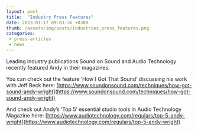 ```yaml
---
layout: post
title:  "Industry Press Features"
date: 2023-01-17 09:03:36 +0300
thumb: /assets/img/posts/industries_press_features.png
categories:
 - press-articles
 - news
---
```


Leading industry publications Sound on Sound and Audio Technology recently featured Andy in their magazines.

You can check out the feature ‘How I Got That Sound’ discussing his work with Jeff Beck here: [https://www.soundonsound.com/techniques/how-got-sound-andy-wright](https://www.soundonsound.com/techniques/how-got-sound-andy-wright)

And check out Andy’s ‘Top 5’ essential studio tools in Audio Technology Magazine here:
[https://www.audiotechnology.com/regulars/top-5-andy-wright](https://www.audiotechnology.com/regulars/top-5-andy-wright)
